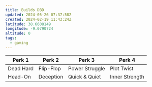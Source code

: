 ```yaml
---
title: Builds DBD
updated: 2024-05-26 07:37:58Z
created: 2024-02-19 11:43:24Z
latitude: 38.6608149
longitude: -9.0790724
altitude: 0
tags:
  - gaming
---
```



| Perk 1    | Perk 2    | Perk 3         | Perk 4         |
| --------- | --------- | -------------- | -------------- |
| Dead Hard | Flip-Flop | Power Struggle | Plot Twist     |
| Head-On   | Deception | Quick & Quiet  | Inner Strength |
